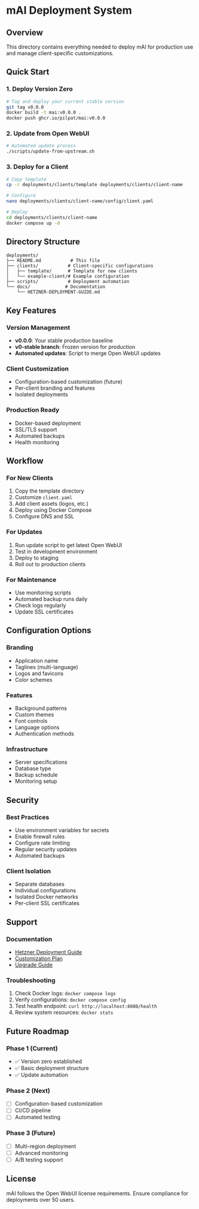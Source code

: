 # mAI Deployment System

## Overview
This directory contains everything needed to deploy mAI for production use and manage client-specific customizations.

## Quick Start

### 1. Deploy Version Zero
```bash
# Tag and deploy your current stable version
git tag v0.0.0
docker build -t mai:v0.0.0 .
docker push ghcr.io/pilpat/mai:v0.0.0
```

### 2. Update from Open WebUI
```bash
# Automated update process
./scripts/update-from-upstream.sh
```

### 3. Deploy for a Client
```bash
# Copy template
cp -r deployments/clients/template deployments/clients/client-name

# Configure
nano deployments/clients/client-name/config/client.yaml

# Deploy
cd deployments/clients/client-name
docker compose up -d
```

## Directory Structure
```
deployments/
├── README.md           # This file
├── clients/           # Client-specific configurations
│   ├── template/      # Template for new clients
│   └── example-client/# Example configuration
├── scripts/           # Deployment automation
└── docs/             # Documentation
    └── HETZNER-DEPLOYMENT-GUIDE.md
```

## Key Features

### Version Management
- **v0.0.0**: Your stable production baseline
- **v0-stable branch**: Frozen version for production
- **Automated updates**: Script to merge Open WebUI updates

### Client Customization
- Configuration-based customization (future)
- Per-client branding and features
- Isolated deployments

### Production Ready
- Docker-based deployment
- SSL/TLS support
- Automated backups
- Health monitoring

## Workflow

### For New Clients
1. Copy the template directory
2. Customize `client.yaml`
3. Add client assets (logos, etc.)
4. Deploy using Docker Compose
5. Configure DNS and SSL

### For Updates
1. Run update script to get latest Open WebUI
2. Test in development environment
3. Deploy to staging
4. Roll out to production clients

### For Maintenance
- Use monitoring scripts
- Automated backup runs daily
- Check logs regularly
- Update SSL certificates

## Configuration Options

### Branding
- Application name
- Taglines (multi-language)
- Logos and favicons
- Color schemes

### Features
- Background patterns
- Custom themes
- Font controls
- Language options
- Authentication methods

### Infrastructure
- Server specifications
- Database type
- Backup schedule
- Monitoring setup

## Security

### Best Practices
- Use environment variables for secrets
- Enable firewall rules
- Configure rate limiting
- Regular security updates
- Automated backups

### Client Isolation
- Separate databases
- Individual configurations
- Isolated Docker networks
- Per-client SSL certificates

## Support

### Documentation
- [Hetzner Deployment Guide](../docs/deployment/hetzner-guide.md)
- [Customization Plan](../docs/customization/extraction-plan.md)
- [Upgrade Guide](../docs/development/upgrade-guide.md)

### Troubleshooting
1. Check Docker logs: `docker compose logs`
2. Verify configurations: `docker compose config`
3. Test health endpoint: `curl http://localhost:8080/health`
4. Review system resources: `docker stats`

## Future Roadmap

### Phase 1 (Current)
- ✅ Version zero established
- ✅ Basic deployment structure
- ✅ Update automation

### Phase 2 (Next)
- [ ] Configuration-based customization
- [ ] CI/CD pipeline
- [ ] Automated testing

### Phase 3 (Future)
- [ ] Multi-region deployment
- [ ] Advanced monitoring
- [ ] A/B testing support

## License
mAI follows the Open WebUI license requirements. Ensure compliance for deployments over 50 users.